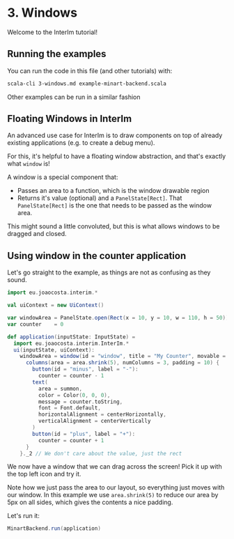 # 3. Windows

Welcome to the InterIm tutorial!

## Running the examples

You can run the code in this file (and other tutorials) with:

```bash
scala-cli 3-windows.md example-minart-backend.scala
```

Other examples can be run in a similar fashion

## Floating Windows in InterIm

An advanced use case for InterIm is to draw components on top of already existing applications (e.g. to create a debug
menu).

For this, it's helpful to have a floating window abstraction, and that's exactly what `window` is!

A window is a special component that:
  - Passes an area to a function, which is the window drawable region
  - Returns it's value (optional) and a `PanelState[Rect]`. That `PanelState[Rect]` is the one that needs to be passed as the window area.

This might sound a little convoluted, but this is what allows windows to be dragged and closed.

## Using window in the counter application

Let's go straight to the example, as things are not as confusing as they sound.

```scala
import eu.joaocosta.interim.*

val uiContext = new UiContext()

var windowArea = PanelState.open(Rect(x = 10, y = 10, w = 110, h = 50))
var counter    = 0

def application(inputState: InputState) =
  import eu.joaocosta.interim.InterIm.*
  ui(inputState, uiContext):
    windowArea = window(id = "window", title = "My Counter", movable = true, closable = false)(area = windowArea) { area =>
      columns(area = area.shrink(5), numColumns = 3, padding = 10) {
        button(id = "minus", label = "-"):
          counter = counter - 1
        text(
          area = summon,
          color = Color(0, 0, 0),
          message = counter.toString,
          font = Font.default,
          horizontalAlignment = centerHorizontally,
          verticalAlignment = centerVertically
        )
        button(id = "plus", label = "+"):
          counter = counter + 1
      }
    }._2 // We don't care about the value, just the rect
```

We now have a window that we can drag across the screen! Pick it up with the top left icon and try it.

Note how we just pass the area to our layout, so everything just moves with our window.
In this example we use `area.shrink(5)` to reduce our area by 5px on all sides, which gives the contents a nice padding.

Let's run it:

```scala
MinartBackend.run(application)
```
